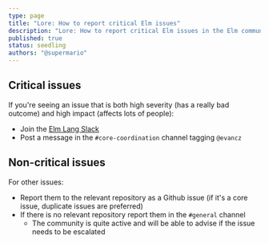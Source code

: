 ```yaml
---
type: page
title: "Lore: How to report critical Elm issues"
description: "Lore: How to report critical Elm issues in the Elm community"
published: true
status: seedling
authors: "@supermario"
---
```


<lore></lore>

## Critical issues

If you're seeing an issue that is both high severity (has a really bad outcome) and high impact (affects lots of people):

- Join the [Elm Lang Slack](https://elm-lang.org/community/slack)
- Post a message in the `#core-coordination` channel tagging `@evancz`


## Non-critical issues

For other issues:

- Report them to the relevant repository as a Github issue (if it's a core issue, duplicate issues are preferred)
- If there is no relevant repository report them in the `#general` channel
  - The community is quite active and will be able to advise if the issue needs to be escalated
